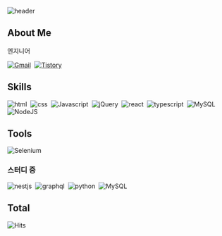 ![header](https://capsule-render.vercel.app/api?type=wave&color=ffcc00&height=200&fontSize=50&text=안녕하세요!👋👋)

## About Me
엔지니어

<!-- 
[![Notion](https://img.shields.io/badge/Resume-notion?style=flat-square&logo=notion&color=000000&logoColor=white)](https://prickly-vinyl-0c6.notion.site/a91b01ba2bfc435e8a73441869004e97?pvs=4)&nbsp;&nbsp; --> 
[![Gmail](https://img.shields.io/badge/Mail%20Me-notion?style=flat-square&logo=gmail&color=EA4335&logoColor=white)](mailto:developer.ssu.ssu@gmail.com)&nbsp;&nbsp;[![Tistory](https://img.shields.io/badge/Blog-tistory?style=flat-square&logo=tistory&color=000000&logoColor=white)](https://engineer-ssu.tistory.com)

## Skills

![html](https://img.shields.io/badge/HTML-E34F26?style=for-the-badge&logo=html5&logoColor=white)&nbsp;&nbsp;![css](https://img.shields.io/badge/CSS-1572B6?style=for-the-badge&logo=css3&logoColor=white)&nbsp;&nbsp;![Javascript](https://img.shields.io/badge/JavaScript-F7DF1E?style=for-the-badge&logo=javascript&logoColor=000000)&nbsp;&nbsp;![jQuery](https://img.shields.io/badge/jquery-0769AD?style=for-the-badge&logo=jquery&logoColor=white)&nbsp;&nbsp;![react](https://img.shields.io/badge/react-61DAFB?style=for-the-badge&logo=react&logoColor=000000)&nbsp;&nbsp;![typescript](https://img.shields.io/badge/typescript-3178C6?style=for-the-badge&logo=typescript&logoColor=white)&nbsp;&nbsp;![MySQL](https://img.shields.io/badge/mysql-4479A1?style=for-the-badge&logo=mysql&logoColor=white)&nbsp;&nbsp;![NodeJS](https://img.shields.io/badge/node-339933?style=for-the-badge&logo=node.js&logoColor=white)

## Tools 
![Selenium](https://img.shields.io/badge/selenium-black?style=for-the-badge&logo=selenium&logoColor=white)

### 스터디 중
![nestjs](https://img.shields.io/badge/NestJS-E0234E?style=for-the-badge&logo=nestjs&logoColor=white)&nbsp;&nbsp;![graphql](https://img.shields.io/badge/graphql-E10098?style=for-the-badge&logo=graphql&logoColor=white)&nbsp;&nbsp;![python](https://img.shields.io/badge/python-61DAFB?style=for-the-badge&logo=python&logoColor=000000)&nbsp;&nbsp;![MySQL](https://img.shields.io/badge/mysql-4479A1?style=for-the-badge&logo=mysql&logoColor=white)&nbsp;&nbsp;


<!--
## Commin Stats
![SSU's GitHub stats](https://github-readme-stats.vercel.app/api?username=engineer-ssu&show_icons=true&count_private=true&custom_title=통계)
![Top Langs](https://github-readme-stats.vercel.app/api/top-langs/?username=engineer-ssu&layout=compact)
![SSU's wakatime stats](https://github-readme-stats.vercel.app/api/wakatime?username=engineer-ssu)
--> 

## Total
![Hits](https://hits.seeyoufarm.com/api/count/incr/badge.svg?url=https%3A%2F%2Fgithub.com%2Fengineer-ssu%2Fhit-counter&count_bg=%2379C83D&title_bg=%23555555&icon=&icon_color=%23E7E7E7&title=hits&edge_flat=false)

